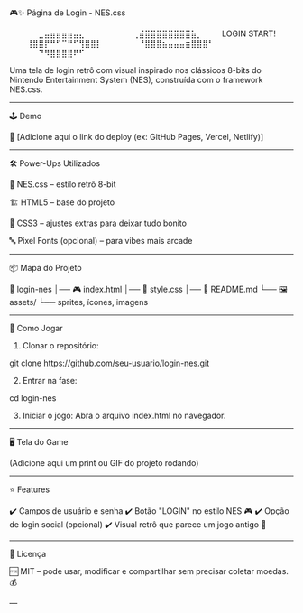 🎮✨ Página de Login - NES.css

⠀⠀⠀⠀⠀⣀⣤⣶⣶⣶⣶⣤⣄⠀⠀⠀⠀⠀
⠀⠀⠀⢀⣾⣿⣿⣿⣿⣿⣿⣿⣿⣷⡀⠀⠀⠀   LOGIN START!
⠀⠀⠀⢸⣿⣿⡟⠛⠋⠉⠛⠋⢻⣿⣿⡇⠀⠀⠀
⠀⠀⠀⠘⣿⣿⣿⣦⣤⣤⣤⣶⣿⣿⣿⠃⠀⠀⠀
⠀⠀⠀⠀⠀⠙⠻⣿⣿⣿⣿⠟⠋⠀⠀⠀⠀⠀⠀





Uma tela de login retrô com visual inspirado nos clássicos 8-bits do Nintendo Entertainment System (NES), construída com o framework NES.css.


---

🕹️ Demo

🔗 [Adicione aqui o link do deploy (ex: GitHub Pages, Vercel, Netlify)]


---

🛠️ Power-Ups Utilizados

🎨 NES.css – estilo retrô 8-bit

🏗️ HTML5 – base do projeto

💅 CSS3 – ajustes extras para deixar tudo bonito

🔤 Pixel Fonts (opcional) – para vibes mais arcade



---

📦 Mapa do Projeto

📁 login-nes
│── 🎮 index.html
│── 🎨 style.css
│── 📜 README.md
└── 🖼️ assets/
     └── sprites, ícones, imagens


---

🎯 Como Jogar

1. Clonar o repositório:

git clone https://github.com/seu-usuario/login-nes.git


2. Entrar na fase:

cd login-nes


3. Iniciar o jogo:
Abra o arquivo index.html no navegador.




---

🖥️ Tela do Game

(Adicione aqui um print ou GIF do projeto rodando)


---

⭐ Features

✔️ Campos de usuário e senha
✔️ Botão "LOGIN" no estilo NES 🎮
✔️ Opção de login social (opcional)
✔️ Visual retrô que parece um jogo antigo 👾


---

📜 Licença

🆓 MIT – pode usar, modificar e compartilhar sem precisar coletar moedas. 💰


—
